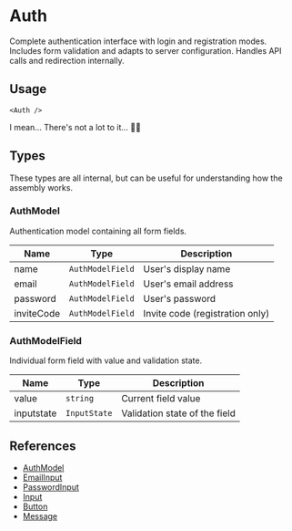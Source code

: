 <script>
import DocsExample from '$lib/components/utils/DocsExample.svelte'
import Auth from '$lib/assemblies/Auth.svelte'
</script>

# Auth

Complete authentication interface with login and registration modes. Includes form validation and adapts to server configuration. Handles API calls and redirection internally.

## Usage

<DocsExample>
  <Auth />
</DocsExample>

```svelte
<Auth />
```

I mean... There's not a lot to it... 🤷‍♀️

## Types

These types are all internal, but can be useful for understanding how the assembly works.

### AuthModel

Authentication model containing all form fields.

| Name       | Type             | Description                     |
| ---------- | ---------------- | ------------------------------- |
| name       | `AuthModelField` | User's display name             |
| email      | `AuthModelField` | User's email address            |
| password   | `AuthModelField` | User's password                 |
| inviteCode | `AuthModelField` | Invite code (registration only) |

### AuthModelField

Individual form field with value and validation state.

| Name       | Type         | Description                   |
| ---------- | ------------ | ----------------------------- |
| value      | `string`     | Current field value           |
| inputstate | `InputState` | Validation state of the field |

## References

- [AuthModel](/docs/types/assemblies#authmodel)
- [EmailInput](/docs/assemblies/inputs#email-input)
- [PasswordInput](/docs/assemblies/inputs#password-input)
- [Input](/docs/components/input)
- [Button](/docs/components/button)
- [Message](/docs/components/message)
